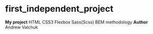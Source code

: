 # first_independent_project
**My project**
  HTML
  CSS3
  Flexbox
  Sass(Scss)
  BEM methodology
**Author**
  Andrew Valchuk
